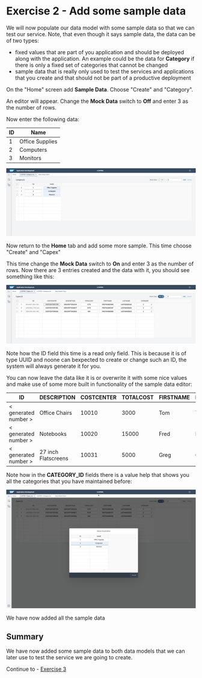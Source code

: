 # Exercise 2 - Add some sample data

We will now populate our data model with some sample data so that we can test our service. Note, that even though it says sample data, the data can be of two types:
- fixed values that are part of you application and should be deployed along with the application. An example could be the data for **Category** if there is only a fixed set of categories that cannot be changed
- sample data that is really only used to test the services and applications that you create and that should not be part of a productive deployment

On the "Home" screen add **Sample Data**. Choose "Create" and "Category".

An editor will appear. Change the **Mock Data** switch to **Off** and enter 3 as the number of rows. 

Now enter the following data:

| ID | Name |
| ----------- | ----------- |
| 1 | Office Supplies | 
| 2 | Computers |
| 3 | Monitors |

![](/exercises/ex2/images/LCAP_22.png)  

Now return to the **Home** tab and add some more sample. This time choose "Create" and "Capex"

This time change the **Mock Data** switch to **On** and enter 3 as the number of rows.  Now there are 3 entries created and the data with it, you should see something like this:

![](/exercises/ex2/images/LCAP_23.png)  

Note how the ID field this time is a read only field. This is because it is of type UUID and noone can bexpected to create or change such an ID, the system will always generate it for you.

You can now leave the data like it is or overwrite it with some nice values and make use of some more built in functionality of the sample data editor:

| ID | DESCRIPTION | COSTCENTER | TOTALCOST | FIRSTNAME | LASTNAME | CATEGORY_ID |
| ----------- | ----------- | ----------- | ----------- | ----------- | ----------- | ----------- |
| < generated number > | Office Chairs | 10010 | 3000 | Tom | Teller | 1 |
| < generated number > | Notebooks | 10020 | 15000 | Fred | Fresh | 2 |
| < generated number > | 27 inch Flatscreens | 10031 | 5000 | Greg | Guang | 3 |

Note how in the **CATEGORY_ID** fields there is a value help that shows you all the categories that you have maintained before:

![](/exercises/ex2/images/LCAP_24.png)  

We have now added all the sample data

## Summary

We have now added some sample data to both data models that we can later use to test the service we are going to create.

Continue to - [Exercise 3](../ex3/README.md)
